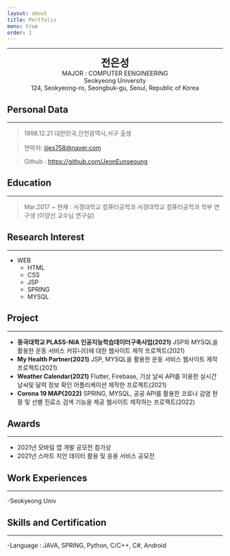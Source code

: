 ```yaml
---
layout: about
title: Portfolio
menu: true
order: 1
---
```


* * *
<center>
<span style=
"font-size:170%;
font-weight:bold">
전은성
</span>
</center>

<center>MAJOR : COMPUTER EENGINEERING</center>

<center>Seokyeong University</center>

<center>124, Seokyeong-ro, Seongbuk-gu, Seoul, Republic of Korea</center>

## Personal Data
---
> 1998.12.21 대한민국,인천광역시,서구 출생

> 연락처: jjjes758@naver.com

> Github : <a href="https://github.com/JeonEunseoung">https://github.com/JeonEunseoung</a>


## Education
---
> Mar.2017 ~ 현재 : 서경대학교 컴퓨터공학과
> 서경대학교 컴퓨터공학과 학부 연구생 (이양선 교수님 연구실)


## Research Interest
---

* WEB
    + HTML
    + CSS
    + JSP
    + SPRING
    + MYSQL


## Project
---

* **동국대학교 PLASS-NIA 인공지능학습데이터구축사업(2021)**
JSP와 MYSQL을 활용한 운동 서비스 커뮤니티에 대한 웹사이트 제작 프로젝트(2021)
* **My Health Partner(2021)**
JSP, MYSQL을 활용한 운동 서비스 웹사이트 제작 프로젝트(2021)
* **Weather Calendar(2021)**
Flutter, Firebase, 기상 날씨 API를 이용한 실시간 날씨및 달력 정보 확인 어플리케이션 제작한 프로젝트(2021)
* **Corona 19 MAP(2022)**
SPRING, MYSQL, 공공 API를 활용한 코로나 감염 현황 및 선별 진료소 검색 기능을 제공 웹사이트 제작하는 프로젝트(2022)

## Awards
---
- 2021년 모바일 앱 개발 공모전 참가상
- 2021년 스마트 치안 데이터 활용 및 응용 서비스 공모전
## Work Experiences
---
-Seokyeong Univ

## Skills and Certification
---
-Language : JAVA, SPRING, Python, C/C++, C#, Android 




